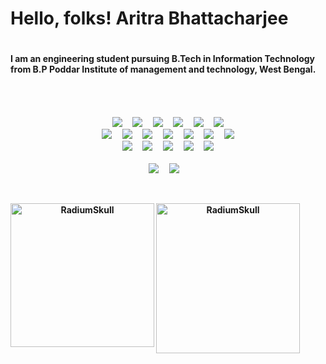 <!-- ### Hi there 👋 -->

<!--
**RadiumSkull/RadiumSkull** is a ✨ _special_ ✨ repository because its `README.md` (this file) appears on your GitHub profile.

Here are some ideas to get you started:

- 🔭 I’m currently working on ...
- 🌱 I’m currently learning ...
- 👯 I’m looking to collaborate on ...
- 🤔 I’m looking for help with ...
- 💬 Ask me about ...
- 📫 How to reach me: ...
- 😄 Pronouns: ...
- ⚡ Fun fact: ...
-->

<!-- # [![akashdeep bhattacharya header](https://raw.githubusercontent.com/WaylonWalker/WaylonWalker/main/icon/gh-bannner-light.png)](https://waylonwalker.com) -->


<h1>Hello, folks! Aritra Bhattacharjee<h1>

<h4>I am an engineering student pursuing B.Tech in Information Technology from B.P Poddar Institute of management and technology, West Bengal.<h4>

   <br/>
   <br/>
      <p align="center">
  <img src="https://img.shields.io/badge/-React-black?style=for-the-badge&logo=react" />&nbsp;&nbsp;&nbsp;&nbsp;
  <img src="https://img.shields.io/badge/-JavaScript-black?style=for-the-badge&logo=javascript" />&nbsp;&nbsp;&nbsp;&nbsp;
  <img src="https://img.shields.io/badge/-TypeScript-007ACC?style=for-the-badge&logo=typescript" />&nbsp;&nbsp;&nbsp;&nbsp;
  <img src="https://img.shields.io/badge/-Java-black?style=for-the-badge&logo=java" />&nbsp;&nbsp;&nbsp;&nbsp;
  <img src="https://img.shields.io/badge/-Python-black?style=for-the-badge&logo=Python" />&nbsp;&nbsp;&nbsp;&nbsp;
  <img src="https://img.shields.io/badge/-Flutter-black?style=for-the-badge&logo=Flutter&logoColor=007afb" />
  <br/>
  <img src="https://img.shields.io/badge/-Dart-black?style=for-the-badge&logo=dart&logoColor=007afb" />&nbsp;&nbsp;&nbsp;&nbsp;
  <img src="https://img.shields.io/badge/-Nodejs-black?style=for-the-badge&logo=Node.js" />&nbsp;&nbsp;&nbsp;&nbsp;
  <img src="https://img.shields.io/badge/-HTML5-E34F26?style=for-the-badge&logo=html5&logoColor=white" />&nbsp;&nbsp;&nbsp;&nbsp;
  <img src="https://img.shields.io/badge/-CSS3-1572B6?style=for-the-badge&logo=css3" />&nbsp;&nbsp;&nbsp;&nbsp;
  <img src="https://img.shields.io/badge/-MongoDB-black?style=for-the-badge&logo=mongodb" />&nbsp;&nbsp;&nbsp;&nbsp;
  <img src="https://img.shields.io/badge/-Git-black?style=for-the-badge&logo=git" />&nbsp;&nbsp;&nbsp;&nbsp;
  <img src="https://img.shields.io/badge/-GitHub-181717?style=for-the-badge&logo=github" />
  <br/>      
  <img src="https://img.shields.io/badge/-MYSQL-black?style=for-the-badge&logo=mysql&logoColor=007afb" />&nbsp;&nbsp;&nbsp;&nbsp;
  <img src="https://img.shields.io/badge/-Oracle-black?style=for-the-badge&logo=oracle" />&nbsp;&nbsp;&nbsp;&nbsp;
  <img src="https://img.shields.io/badge/-dart-black?style=for-the-badge&logo=dart" />&nbsp;&nbsp;&nbsp;&nbsp;
  <img src="https://img.shields.io/badge/-aws-black?style=for-the-badge&logo=aws" />&nbsp;&nbsp;&nbsp;&nbsp;
  <img src="https://img.shields.io/badge/-firebase-181717?style=for-the-badge&logo=firebase" />
  <br/>
  <br/>
  <img src="https://img.shields.io/badge/OS-Ubuntu%2020.04%20LTS-informational?style=for-the-badge&logo=ubuntu&logoColor=white" />&nbsp;&nbsp;&nbsp;&nbsp;
  <img src="https://img.shields.io/badge/Editor-VSCode-blue?style=for-the-badge&logo=visual-studio-code&logoColor=white" />&nbsp;&nbsp;&nbsp;&nbsp;
  <br/>
</p>
   <br/>
   <p align="center">
<img align="left" height="230" src="https://github-readme-stats.vercel.app/api?username=RadiumSkull&&show_icons=true&count_private=true&theme=radical" alt="RadiumSkull"/> 
<img align="left" height="240" width="230" src="https://github-readme-stats.vercel.app/api/top-langs/?username=RadiumSkull&theme=nord" alt="RadiumSkull" />
</p>
   <br/>
   <br/>
  <br/>
    <br/>
  <br/>
   <div align="left">
      
   </div>
